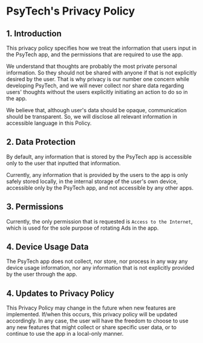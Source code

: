 # PsyTech's Privacy Policy

## 1. Introduction

This privacy policy specifies how we treat the information that users input in the PsyTech app, and the permissions that are required to use the app.

We understand that thoughts are probably the most private personal information. So they should not be shared with anyone if that is not explicitly desired by the user. That is why privacy is our number one concern while developing PsyTech, and we will never collect nor share data regarding users' thoughts without the users explicitly initiating an action to do so in the app.

We believe that, although user's data should be opaque, communication should be transparent. So, we will disclose all relevant information in accessible language in this Policy.

## 2. Data Protection

By default, any information that is stored by the PsyTech app is accessible only to the user that inputted that information.

Currently, any information that is provided by the users to the app is only safely stored locally, in the internal storage of the user's own device, accessible only by the PsyTech app, and not accessible by any other apps.

## 3. Permissions

Currently, the only permission that is requested is `Access to the Internet`, which is used for the sole purpose of rotating Ads in the app.

## 4. Device Usage Data

The PsyTech app does not collect, nor store, nor process in any way any device usage information, nor any information that is not explicitly provided by the user through the app.

## 4. Updates to Privacy Policy

This Privacy Policy may change in the future when new features are implemented. If/when this occurs, this privacy policy will be updated accordingly. In any case, the user will have the freedom to choose to use any new features that might collect or share specific user data, or to continue to use the app in a local-only manner.